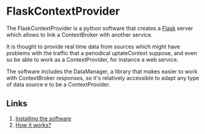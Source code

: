 # FlaskContextProvider

The FlaskContextProvider is a python software that creates a [Flask](http://flask.pocoo.org/) server which 
allows to link a ContextBroker with another service. 

It is thought to provide real time data from sources which might have problems with the 
traffic that a periodical uptateContext suppose, and even so be able to work as a 
ContextProvider, for instance a web service. 

The software includes the DataManager, a library that makes easier to work with ContextBroker
responses, so it's relatively accessible to adapt any type of data source e to be a 
ContextProvider. 

Links
-------------------------
1. [Installing the software](https://github.com/gzarrub/FlaskContextProvider/blob/master/etc/FlaskContextProvider/Installing-the-software.md)
2. [How it works?](https://github.com/gzarrub/FlaskContextProvider/blob/master/etc/FlaskContextProvider/How-it-works.md)
